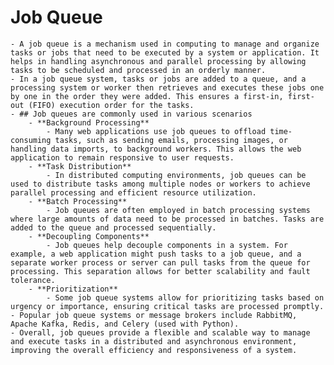 # Job Queue
	- A job queue is a mechanism used in computing to manage and organize tasks or jobs that need to be executed by a system or application. It helps in handling asynchronous and parallel processing by allowing tasks to be scheduled and processed in an orderly manner.
	- In a job queue system, tasks or jobs are added to a queue, and a processing system or worker then retrieves and executes these jobs one by one in the order they were added. This ensures a first-in, first-out (FIFO) execution order for the tasks.
	- ## Job queues are commonly used in various scenarios
		- **Background Processing**
			- Many web applications use job queues to offload time-consuming tasks, such as sending emails, processing images, or handling data imports, to background workers. This allows the web application to remain responsive to user requests.
		- **Task Distribution**
			- In distributed computing environments, job queues can be used to distribute tasks among multiple nodes or workers to achieve parallel processing and efficient resource utilization.
		- **Batch Processing**
			- Job queues are often employed in batch processing systems where large amounts of data need to be processed in batches. Tasks are added to the queue and processed sequentially.
		- **Decoupling Components**
			- Job queues help decouple components in a system. For example, a web application might push tasks to a job queue, and a separate worker process or server can pull tasks from the queue for processing. This separation allows for better scalability and fault tolerance.
		- **Prioritization**
			- Some job queue systems allow for prioritizing tasks based on urgency or importance, ensuring critical tasks are processed promptly.
	- Popular job queue systems or message brokers include RabbitMQ, Apache Kafka, Redis, and Celery (used with Python).
	- Overall, job queues provide a flexible and scalable way to manage and execute tasks in a distributed and asynchronous environment, improving the overall efficiency and responsiveness of a system.